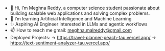 - 👋 Hi, I’m Meghna Reddy, a computer science student passionate about building scalable web applications and solving complex problems.
- 🌱 I’m learning Artificial Intelligence and Machine Learning
- ✨ Aspiring AI Engineer interested in LLMs and agentic workflows
- 📫 How to reach me gmail: meghna.malreddy@gmail.com
- Deployed Projects: 
-> https://travel-planner-peach-tau.vercel.app/
-> https://text-sentiment-analyzer-tau.vercel.app/


<!---
reddymeghna/reddymeghna is a ✨ special ✨ repository because its `README.md` (this file) appears on your GitHub profile.
You can click the Preview link to take a look at your changes.
--->
